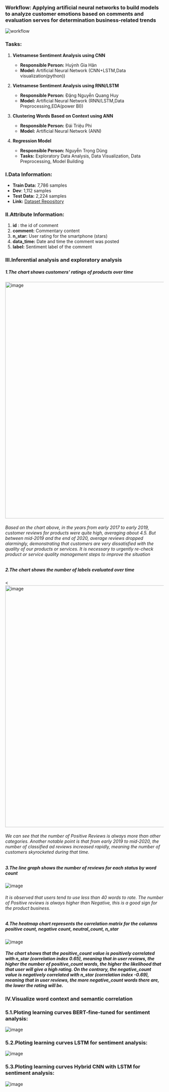 ### Workflow: Applying artificial neural networks to build models to analyze customer emotions based on comments and evaluation serves for determination business-related trends

![workflow](https://github.com/ZeusCoderBE/NLP-clustering-word--Vietnamese-Sentiment-Analysis/assets/117000361/07f725cc-ff77-4909-a9bd-62265e478cb9)

### Tasks:

1. **Vietnamese Sentiment Analysis using CNN**
   - **Responsible Person:** Huỳnh Gia Hân
   - **Model:** Artificial Neural Network (CNN+LSTM,Data visualization(python))
   
2. **Vietnamese Sentiment Analysis using RNN/LSTM**
   - **Responsible Person:** Đặng Nguyễn Quang Huy
   - **Model:** Artificial Neural Network (RNN/LSTM,Data Preprocessing,EDA(power BI))
   
3. **Clustering Words Based on Context using ANN**
   - **Responsible Person:** Đái Triệu Phi
   - **Model:** Artificial Neural Network (ANN)
   
4. **Regression Model**
   - **Responsible Person:** Nguyễn Trọng Dũng
   - **Tasks:** Exploratory Data Analysis, Data Visualization, Data Preprocessing, Model Building

### I.Data Information:

- **Train Data:** 7,786 samples
- **Dev**: 1,112 samples
- **Test Data:** 2,224 samples
- **Link:** [Dataset Repository](https://github.com/LuongPhan/UIT-ViSFD?tab=readme-ov-file)

### II.Attribute Information:
1. **id** : the id of comment
2. **comment:** Commentary content
3. **n_star:** User rating for the smartphone (stars)
4. **data_time:** Date and time the comment was posted
5. **label:** Sentiment label of the comment


### III.Inferential analysis and exploratory analysis

##### 1.The chart shows customers' ratings of products over time

<img width="750" alt="image" src="https://github.com/user-attachments/assets/05fad310-6f22-4692-ab33-047dfb1157a9">

###### Based on the chart above, in the years from early 2017 to early 2019, customer reviews for products were quite high, averaging about 4.5. But between mid-2019 and the end of 2020, average reviews dropped alarmingly, demonstrating that customers are very dissatisfied with the quality of our products or services. It is necessary to urgently re-check product or service quality management steps to improve the situation

##### 2.The chart shows the number of labels evaluated over time

<<img width="767" alt="image" src="https://github.com/user-attachments/assets/a3dfc50c-53da-44fa-ab6e-04c7c74cf440">

###### We can see that the number of Positive Reviews is always more than other categories. Another notable point is that from early 2019 to mid-2020, the number of classified ad reviews increased rapidly, meaning the number of customers skyrocketed during that time.

##### 3.The line graph shows the number of reviews for each status by word count

![image](https://github.com/user-attachments/assets/1b365a85-5edf-4b21-ac52-6d372ef71e08)

###### It is observed that users tend to use less than 40 words to rate. The number of Positive reviews is always higher than Negative, this is a good sign for the product business.

##### 4.The heatmap chart represents the correlation matrix for the columns positive count, negative count, neutral_count, n_star

![image](https://github.com/user-attachments/assets/7042acaf-7c98-4e6f-8171-3eb79e22d149)

##### The chart shows that the positive_count value is positively correlated with n_star (correlation index 0.65), meaning that in user reviews, the higher the number of positive_count words, the higher the likelihood that that user will give a high rating. On the contrary, the negative_count value is negatively correlated with n_star (correlation index -0.69), meaning that in user reviews, the more negative_count words there are, the lower the rating will be.

### IV.Visualize word context and semantic correlation

### 5.1.Ploting learning curves BERT-fine-tuned for sentiment analysis:
![image](https://github.com/user-attachments/assets/7fbb5e93-e7e5-418d-aedc-ded96990e06e)

### 5.2.Ploting learning curves LSTM for sentiment analysis:
![image](https://github.com/ZeusCoderBE/NLP-clustering-word--Vietnamese-Sentiment-Analysis/assets/117000361/14d6044e-8480-412d-b057-ba0d9b6acced)


### 5.3.Ploting learning curves Hybrid CNN with LSTM for sentiment analysis:
![image](https://github.com/ZeusCoderBE/NLP-clustering-word--Vietnamese-Sentiment-Analysis/assets/117000361/cffe57cd-0338-4207-bb12-a213c706f330)
